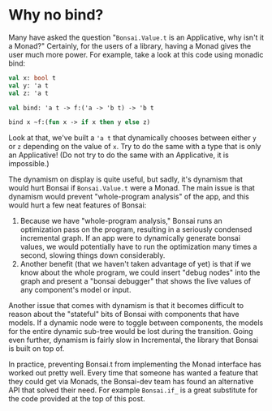 # Why no bind?

Many have asked the question "`Bonsai.Value.t` is an Applicative, why isn't it a 
Monad?"  Certainly, for the users of a library, having a Monad gives the user 
much more power.  For example, take a look at this code using monadic bind:

```ocaml
val x: bool t
val y: 'a t
val z: 'a t

val bind: 'a t -> f:('a -> 'b t) -> 'b t

bind x ~f:(fun x -> if x then y else z)
```

Look at that, we've built a `'a t` that dynamically chooses between either 
`y` or `z` depending on the value of `x`.  Try to do the same with a type that 
is only an Applicative! (Do not try to do the same with an Applicative, it is 
impossible.)

The dynamism on display is quite useful, but sadly, it's dynamism that would 
hurt Bonsai if `Bonsai.Value.t` were a Monad.  The main issue is that dynamism would 
prevent "whole-program analysis" of the app, and this would hurt a few neat features
of Bonsai:

1. Because we have "whole-program analysis," Bonsai runs an optimization pass on the
   program, resulting in a seriously condensed incremental graph.  If an app were 
   to dynamically generate bonsai values, we would potentially have to run the
   optimization many times a second, slowing things down considerably.
2. Another benefit (that we haven't taken advantage of yet) is that if we know
   about the whole program, we could insert "debug nodes" into the graph and
   present a "bonsai debugger" that shows the live values of any component's
   model or input.

Another issue that comes with dynamism is that it becomes difficult to reason
about the "stateful" bits of Bonsai with components that have models.  If a
dynamic node were to toggle between components, the models for the entire
dynamic sub-tree would be lost during the transition.  Going even further,
dynamism is fairly slow in Incremental, the library that Bonsai is built on top
of.

In practice, preventing Bonsai.t from implementing the Monad interface has
worked out pretty well.  Every time that someone has wanted a feature that they
could get via Monads, the Bonsai-dev team has found an alternative API that
solved their need.  For example `Bonsai.if_` is a great substitute for the code
provided at the top of this post.
